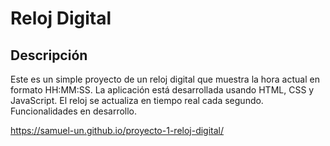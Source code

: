 # Reloj Digital

## Descripción

Este es un simple proyecto de un reloj digital que muestra la hora actual en formato HH:MM:SS. La aplicación está desarrollada usando HTML, CSS y JavaScript. El reloj se actualiza en tiempo real cada segundo.
Funcionalidades en desarrollo.

https://samuel-un.github.io/proyecto-1-reloj-digital/
